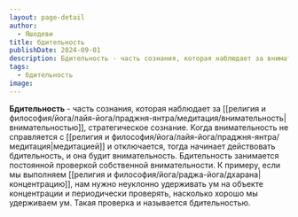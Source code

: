 ```yaml
---
layout: page-detail
author:
  - Яшодеви
title: бдительность
publishDate: 2024-09-01
description: Бдительность - часть сознания, которая наблюдает за внимательностью, стратегическое сознание. Когда внимательность не справляется с медитацией и отключается, тогда начинает действовать бдительность, и она будит внимательность.
tags:
  - бдительность
image:
---
```

**Бдительность** - часть сознания, которая наблюдает за [[религия и философия/йога/лайя-йога/праджня-янтра/медитация/внимательность|внимательностью]], стратегическое сознание. Когда внимательность не справляется с [[религия и философия/йога/лайя-йога/праджня-янтра/медитация|медитацией]] и отключается, тогда начинает действовать бдительность, и она будит внимательность. Бдительность занимается постоянной проверкой собственной внимательности. К примеру, если мы выполняем [[религия и философия/йога/раджа-йога/дхарана|концентрацию]], нам нужно неуклонно удерживать ум на объекте концентрации и периодически проверять, насколько хорошо мы удерживаем ум. Такая проверка и называется бдительностью.

